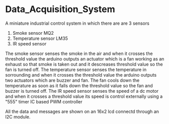 # Data_Acquisition_System

A miniature industrial control system in which there are are 3 sensors
1. Smoke sensor MQ2
2. Temperature sensor LM35
3. IR speed sensor

The smoke sensor senses the smoke in the air and when it crosses the threshold value the arduino outputs an actuator which is a fan working as an exhaust so that smoke is taken out and it descreases threshold value so the fan is turned off.
The temperature sensor senses the temperature in sorrounding and when it crosses the threshold value the arduino outputs two actuators which are buzzer and fan.
The fan cools down the temperature as soon as it falls down the threshold value so the fan and buzzer is turned off.
The IR speed sensor senses the speed of a dc motor and when it crosses a threshold value its speed is control externally using a "555" timer IC based PWM controller

All the data and messages are shown on an 16x2 lcd connectd through an I2C module.
